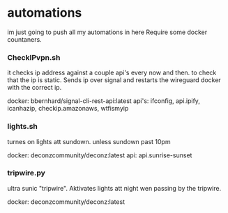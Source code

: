 # automations
im just going to push all my automations in here
Require some docker countaners.

### CheckIPvpn.sh
it checks ip address against a couple api's every now and then. to check that the ip is static.
Sends ip over signal and restarts the wireguard docker with the correct ip.

docker:    bbernhard/signal-cli-rest-api:latest
api's:     ifconfig, api.ipify, icanhazip, checkip.amazonaws, wtfismyip

### lights.sh
turnes on lights att sundown. unless sundown past 10pm

docker:    deconzcommunity/deconz:latest
api:       api.sunrise-sunset

### tripwire.py
ultra sunic "tripwire".
Aktivates lights att night wen passing by the tripwire.

docker:    deconzcommunity/deconz:latest

